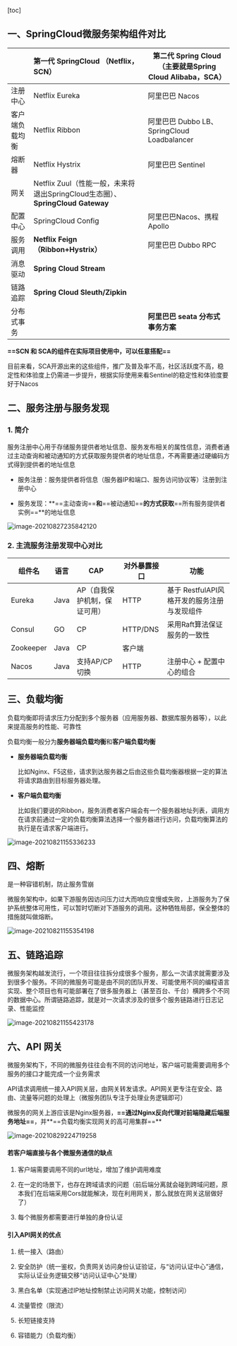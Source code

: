 [toc]

## 一、SpringCloud微服务架构组件对比

|                | 第⼀代 SpringCloud                                                                                 （Netflix，SCN） | 第⼆代 Spring Cloud                                                                                                                                                            （主要就是Spring Cloud Alibaba，SCA） |
| -------------- | :----------------------------------------------------------- | ------------------------------------------------------------ |
| 注册中⼼       | Netflix Eureka                                               | 阿⾥巴巴 Nacos                                               |
| 客户端负载均衡 | Netflix Ribbon                                               | 阿⾥巴巴 Dubbo LB、SpringCloud Loadbalancer                  |
| 熔断器         | Netflix Hystrix                                              | 阿⾥巴巴 Sentinel                                            |
| ⽹关           | Netflix Zuul（性能⼀般，未来将退出SpringCloud⽣态圈）、**SpringCloud Gateway** |                                                              |
| 配置中⼼       | SpringCloud Config                                           | 阿⾥巴巴Nacos、携程 Apollo                                   |
| 服务调⽤       | **Netflix Feign（Ribbon+Hystrix）**                          | 阿⾥巴巴 Dubbo RPC                                           |
| 消息驱动       | **Spring Cloud Stream**                                      |                                                              |
| 链路追踪       | **Spring Cloud Sleuth/Zipkin**                               |                                                              |
| 分布式事务     |                                                              | **阿⾥巴巴 seata 分布式事务⽅案**                            |

**==SCN 和 SCA的组件在实际项目使用中，可以任意搭配==**

⽬前来看，SCA开源出来的这些组件，推⼴及普及率不⾼，社区活跃度不⾼，稳定性和体验度上仍需进⼀步提升，根据实际使⽤来看Sentinel的稳定性和体验度要好于Nacos



## 二、服务注册与服务发现

### 1. 简介

服务注册中⼼⽤于存储服务提供者地址信息、服务发布相关的属性信息，消费者通过主动查询和被动通知的⽅式获取服务提供者的地址信息，不再需要通过硬编码⽅式得到提供者的地址信息

- 服务注册：服务提供者将信息（服务器IP和端⼝、服务访问协议等）注册到注册中⼼

- 服务发现：**==主动查询==**和**==被动通知==**的⽅式获取**==所有服务提供者实例==**的地址信息

![image-20210827235842120](images/image-20210827235842120.png)

### 2. 主流服务注册发现中心对比

| 组件名    | 语⾔ | CAP                          | 对外暴露接⼝ | 功能                                        |
| --------- | ---- | ---------------------------- | ------------ | ------------------------------------------- |
| Eureka    | Java | AP（⾃我保护机制，保证可⽤） | HTTP         | 基于 RestfulAPI⻛格开发的服务注册与发现组件 |
| Consul    | GO   | CP                           | HTTP/DNS     | 采⽤Raft算法保证服务的⼀致性                |
| Zookeeper | Java | CP                           | 客户端       |                                             |
| Nacos     | Java | ⽀持AP/CP切换                | HTTP         | 注册中⼼ + 配置中⼼的组合                   |



## 三、负载均衡

负载均衡即将请求压⼒分配到多个服务器（应⽤服务器、数据库服务器等），以此来提⾼服务的性能、可靠性

负载均衡⼀般分为**服务器端负载均衡**和**客户端负载均衡**

- **服务器端负载均衡**

  ⽐如Nginx、F5这些，请求到达服务器之后由这些负载均衡器根据⼀定的算法将请求路由到⽬标服务器处理。

- **客户端负载均衡**

  ⽐如我们要说的Ribbon，服务消费者客户端会有⼀个服务器地址列表，调⽤⽅在请求前通过⼀定的负载均衡算法选择⼀个服务器进⾏访问，负载均衡算法的执⾏是在请求客户端进⾏。

![image-20210821155336233](images/image-20210821155336233.png)

## 四、熔断

是一种容错机制，防止服务雪崩

微服务架构中，如果下游服务因访问压⼒过⼤⽽响应变慢或失败，上游服务为了保护系统整体可⽤性，可以暂时切断对下游服务的调⽤。这种牺牲局部，保全整体的措施就叫做熔断。

![image-20210821155354198](images/image-20210821155354198.png)

## 五、链路追踪

微服务架构越发流⾏，⼀个项⽬往往拆分成很多个服务，那么⼀次请求就需要涉及到很多个服务。不同的微服务可能是由不同的团队开发、可能使⽤不同的编程语⾔实现、整个项⽬也有可能部署在了很多服务器上（甚⾄百台、千台）横跨多个不同的数据中⼼。所谓链路追踪，就是对⼀次请求涉及的很多个服务链路进⾏⽇志记录、性能监控

![image-20210821155423178](images/image-20210821155423178.png)

## 六、API ⽹关

微服务架构下，不同的微服务往往会有不同的访问地址，客户端可能需要调⽤多个服务的接⼝才能完成⼀个业务需求

API请求调⽤统⼀接⼊API⽹关层，由⽹关转发请求。API⽹关更专注在安全、路由、流量等问题的处理上（微服务团队专注于处理业务逻辑即可）

微服务的网关上游应该是Nginx服务器，**==通过Nginx反向代理对前端隐藏后端服务地址==**，并**==负载均衡实现网关的高可用集群==**

![image-20210829224719258](images/image-20210829224719258.png)

#### 若客户端直接与各个微服务通信的缺点

1. 客户端需要调⽤不同的url地址，增加了维护调⽤难度

2. 在⼀定的场景下，也存在跨域请求的问题（前后端分离就会碰到跨域问题，原本我们在后端采⽤Cors就能解决，现在利⽤⽹关，那么就放在⽹关这层做好了）

3. 每个微服务都需要进⾏单独的身份认证

#### 引入API⽹关的优点

1. 统⼀接⼊（路由）

2. 安全防护（统⼀鉴权，负责⽹关访问身份认证验证，与“访问认证中⼼”通信，实际认证业务逻辑交移“访问认证中⼼”处理）

3. ⿊⽩名单（实现通过IP地址控制禁⽌访问⽹关功能，控制访问）

4. 流量管控（限流）

5. ⻓短链接⽀持

6. 容错能⼒（负载均衡）